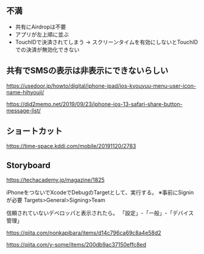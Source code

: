 
## 不満

- 共有にAirdropは不要
- アプリが左上順に並ぶ
- TouchIDで決済されてしまう → スクリーンタイムを有効にしないとTouchIDでの決済が無効化できない


## 共有でSMSの表示は非表示にできないらしい

https://usedoor.jp/howto/digital/iphone-ipad/ios-kyouyuu-menu-user-icon-name-hihyouji/

https://did2memo.net/2019/09/23/iphone-ios-13-safari-share-button-message-list/


## ショートカット

https://time-space.kddi.com/mobile/20191120/2783


## Storyboard

https://techacademy.jp/magazine/1825

iPhoneをつないでXcodeでDebugのTargetとして、実行する。
※事前にSigninが必要
Targets>General>Signing>Team

信頼されていないデベロッパと表示されたら。
「設定」-「一般」-「デバイス管理」

https://qiita.com/nonkapibara/items/d14c796ca69c8a4e58d2

https://qiita.com/y-some/items/200db9ac37150effc8ed
